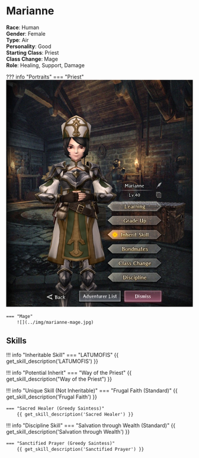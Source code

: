 # Marianne

**Race**: Human  
**Gender**: Female  
**Type**: Air  
**Personality**: Good  
**Starting Class**: Priest  
**Class Change**: Mage  
**Role**: Healing, Support, Damage

??? info "Portraits"
    === "Priest"
        ![](../img/marianne-priest.jpg)

    === "Mage"
        ![](../img/marianne-mage.jpg)
<!--
    === "Greedy Saintess"
        ![](../img/marianne-greedy-saintess.jpg)
-->

## Skills

!!! info "Inheritable Skill"
    === "LATUMOFIS"
        {{ get_skill_description('LATUMOFIS') }}

!!! info "Potential Inherit"
    === "Way of the Priest"
        {{ get_skill_description("Way of the Priest") }}

!!! info "Unique Skill (Not Inheritable)"
    === "Frugal Faith (Standard)"
        {{ get_skill_description('Frugal Faith') }}

    === "Sacred Healer (Greedy Saintess)"
        {{ get_skill_description('Sacred Healer') }}

!!! info "Discipline Skill"
    === "Salvation through Wealth (Standard)"
        {{ get_skill_description('Salvation through Wealth') }}

    === "Sanctified Prayer (Greedy Saintess)"
        {{ get_skill_description('Sanctified Prayer') }}
